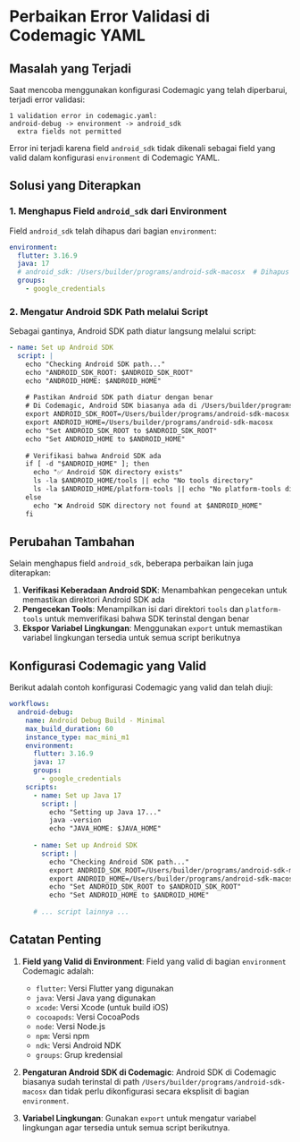 # Perbaikan Error Validasi di Codemagic YAML

## Masalah yang Terjadi

Saat mencoba menggunakan konfigurasi Codemagic yang telah diperbarui, terjadi error validasi:

```
1 validation error in codemagic.yaml:
android-debug -> environment -> android_sdk
  extra fields not permitted
```

Error ini terjadi karena field `android_sdk` tidak dikenali sebagai field yang valid dalam konfigurasi `environment` di Codemagic YAML.

## Solusi yang Diterapkan

### 1. Menghapus Field `android_sdk` dari Environment

Field `android_sdk` telah dihapus dari bagian `environment`:

```yaml
environment:
  flutter: 3.16.9
  java: 17
  # android_sdk: /Users/builder/programs/android-sdk-macosx  # Dihapus karena tidak valid
  groups:
    - google_credentials
```

### 2. Mengatur Android SDK Path melalui Script

Sebagai gantinya, Android SDK path diatur langsung melalui script:

```yaml
- name: Set up Android SDK
  script: |
    echo "Checking Android SDK path..."
    echo "ANDROID_SDK_ROOT: $ANDROID_SDK_ROOT"
    echo "ANDROID_HOME: $ANDROID_HOME"
    
    # Pastikan Android SDK path diatur dengan benar
    # Di Codemagic, Android SDK biasanya ada di /Users/builder/programs/android-sdk-macosx
    export ANDROID_SDK_ROOT=/Users/builder/programs/android-sdk-macosx
    export ANDROID_HOME=/Users/builder/programs/android-sdk-macosx
    echo "Set ANDROID_SDK_ROOT to $ANDROID_SDK_ROOT"
    echo "Set ANDROID_HOME to $ANDROID_HOME"
    
    # Verifikasi bahwa Android SDK ada
    if [ -d "$ANDROID_HOME" ]; then
      echo "✅ Android SDK directory exists"
      ls -la $ANDROID_HOME/tools || echo "No tools directory"
      ls -la $ANDROID_HOME/platform-tools || echo "No platform-tools directory"
    else
      echo "❌ Android SDK directory not found at $ANDROID_HOME"
    fi
```

## Perubahan Tambahan

Selain menghapus field `android_sdk`, beberapa perbaikan lain juga diterapkan:

1. **Verifikasi Keberadaan Android SDK**: Menambahkan pengecekan untuk memastikan direktori Android SDK ada
2. **Pengecekan Tools**: Menampilkan isi dari direktori `tools` dan `platform-tools` untuk memverifikasi bahwa SDK terinstal dengan benar
3. **Ekspor Variabel Lingkungan**: Menggunakan `export` untuk memastikan variabel lingkungan tersedia untuk semua script berikutnya

## Konfigurasi Codemagic yang Valid

Berikut adalah contoh konfigurasi Codemagic yang valid dan telah diuji:

```yaml
workflows:
  android-debug:
    name: Android Debug Build - Minimal
    max_build_duration: 60
    instance_type: mac_mini_m1
    environment:
      flutter: 3.16.9
      java: 17
      groups:
        - google_credentials
    scripts:
      - name: Set up Java 17
        script: |
          echo "Setting up Java 17..."
          java -version
          echo "JAVA_HOME: $JAVA_HOME"
          
      - name: Set up Android SDK
        script: |
          echo "Checking Android SDK path..."
          export ANDROID_SDK_ROOT=/Users/builder/programs/android-sdk-macosx
          export ANDROID_HOME=/Users/builder/programs/android-sdk-macosx
          echo "Set ANDROID_SDK_ROOT to $ANDROID_SDK_ROOT"
          echo "Set ANDROID_HOME to $ANDROID_HOME"
          
      # ... script lainnya ...
```

## Catatan Penting

1. **Field yang Valid di Environment**: Field yang valid di bagian `environment` Codemagic adalah:
   - `flutter`: Versi Flutter yang digunakan
   - `java`: Versi Java yang digunakan
   - `xcode`: Versi Xcode (untuk build iOS)
   - `cocoapods`: Versi CocoaPods
   - `node`: Versi Node.js
   - `npm`: Versi npm
   - `ndk`: Versi Android NDK
   - `groups`: Grup kredensial

2. **Pengaturan Android SDK di Codemagic**: Android SDK di Codemagic biasanya sudah terinstal di path `/Users/builder/programs/android-sdk-macosx` dan tidak perlu dikonfigurasi secara eksplisit di bagian `environment`.

3. **Variabel Lingkungan**: Gunakan `export` untuk mengatur variabel lingkungan agar tersedia untuk semua script berikutnya. 